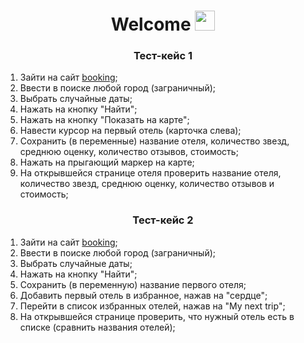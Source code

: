 <h1 align="center">Welcome
<img src="https://github.com/blackcater/blackcater/raw/main/images/Hi.gif" height="32"/></h1>
<h3 align="center">Тест-кейс 1</h3>

<ol>
    <li>Зайти на сайт <a href="https://www.booking.com/" target="_blank">booking</a>;</li>
    <li>Ввести в поиске любой город (заграничный);</li>
    <li>Выбрать случайные даты;</li>
    <li>Нажать на кнопку "Найти";</li>
    <li>Нажать на кнопку "Показать на карте";</li>
    <li>Навести курсор на первый отель (карточка слева);</li>
    <li>Сохранить (в переменные) название отеля, количество звезд, среднюю оценку, количество отзывов, стоимость;</li>
    <li>Нажать на прыгающий маркер на карте;</li>
    <li>На открывшейся странице отеля проверить название отеля, количество звезд, среднюю оценку, количество отзывов и стоимость;</li>
</ol>

<h3 align="center">Тест-кейс 2</h3>
<ol>
    <li>Зайти на сайт <a href="https://www.booking.com/" target="_blank">booking</a>;</li>
    <li>Ввести в поиске любой город (заграничный);</li>
    <li>Выбрать случайные даты;</li>
    <li>Нажать на кнопку "Найти";</li>
    <li>Сохранить (в переменную) название первого отеля;</li>
    <li>Добавить первый отель в избранное, нажав на "сердце";</li>
    <li>Перейти в список избранных отелей, нажав на "My next trip";</li>
    <li>На открывшейся странице проверить, что нужный отель есть в списке (сравнить названия отелей);</li>
</ol>

